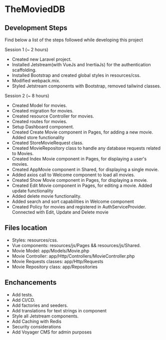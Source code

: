 # TheMoviedDB

## Development Steps

Find below a list of the steps followed while developing this project

Session 1 (~ 2 hours)

-   Created new Laravel project.
-   Installed Jetstream(with VueJs and InertiaJs) for the authentication scaffolding.
-   Installed Bootstrap and created global styles in resources/css.
-   Modified webpack.mix.
-   Styled Jetstream components with Bootstrap, removed tailwind classes.

Session 2 (~ 8 hours)

-   Created Model for movies.
-   Created migration for movies.
-   Created resource Controller for movies.
-   Created routes for movies.
-   Setup Dashboard component.
-   Created Create Movie component in Pages, for adding a new movie. Added store functionality
-   Created StoreMovieRequest class.
-   Created MovieRepository class to handle any database requests related to Movies.
-   Created Index Movie component in Pages, for displaying a user's movies.
-   Created AppMovie component in Shared, for displaying a single movie.
-   Added axios call to Welcome component to load all movies.
-   Created Show Movie component in Pages, for displaying a movie.
-   Created Edit Movie component in Pages, for editing a movie. Added update functionality
-   Added delete movie functionality.
-   Added search and sort capabilities in Welcome component
-   Created Policy for movies and registered in AuthServiceProvider. Connected with Edit, Update and Delete movie

## Files location

-   Styles: resources/css.
-   Vue components: resources/js/Pages && resources/js/Shared.
-   Movie Model: app/Models/Movie.php
-   Movie Controller: app/Http/Controllers/MovieController.php
-   Movie Requests classes: app/Http/Requests
-   Movie Repository class: app/Repositories

## Enchancements

-   Add tests.
-   Add CI/CD.
-   Add factories and seeders.
-   Add translations for text strings in component
-   Style all Jetstream components.
-   Add Caching with Redis
-   Security considerations
-   Add Voyager CMS for admin purposes
